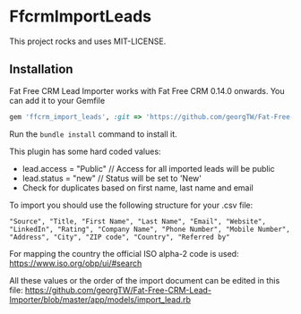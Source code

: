 # FfcrmImportLeads

This project rocks and uses MIT-LICENSE.

## Installation

Fat Free CRM Lead Importer works with Fat Free CRM 0.14.0 onwards. You can add it to your Gemfile

```ruby
gem 'ffcrm_import_leads', :git => 'https://github.com/georgTW/Fat-Free-CRM-Lead-Importer.git'
```

Run the ````bundle install```` command to install it.


This plugin has some hard coded values:
- lead.access = "Public" // Access for all imported leads will be public
- lead.status = "new" // Status will be set to 'New'
- Check for duplicates based on first name, last name and email

To import you should use the following structure for your .csv file:
````
"Source", "Title, "First Name", "Last Name", "Email", "Website", "LinkedIn", "Rating", "Company Name", "Phone Number", "Mobile Number", "Address", "City", "ZIP code", "Country", "Referred by"
````

For mapping the country the official ISO alpha-2 code is used: https://www.iso.org/obp/ui/#search

All these values or the order of the import document can be edited in this file: https://github.com/georgTW/Fat-Free-CRM-Lead-Importer/blob/master/app/models/import_lead.rb

